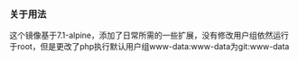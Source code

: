 ### 关于用法
这个镜像基于7.1-alpine，添加了日常所需的一些扩展，没有修改用户组依然运行于root，但是更改了php执行默认用户组www-data:www-data为git:www-data 
